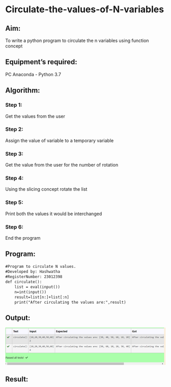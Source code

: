 # Circulate-the-values-of-N-variables
## Aim:
To write a python program to circulate the n variables using function concept
## Equipment’s required:
PC
Anaconda - Python 3.7
## Algorithm: 
### Step 1: 
Get the values from the user
### Step 2: 
Assign the value of variable to a temporary variable
### Step 3: 
Get the value from the user for the number of rotation
### Step 4: 
Using the slicing concept rotate the list
### Step 5:
Print both the values it would be interchanged
### Step 6: 
End the program
## Program:
```
#Program to circulate N values.
#Developed by: Hashwatha
#RegisterNumber: 23012398
def circulate():
    list = eval(input())
    n=int(input())
    result=list[n:]+list[:n]
    print("After circulating the values are:",result)
```
## Output:
![Alt text](<circulate numbers.jpg.png>)

## Result:
